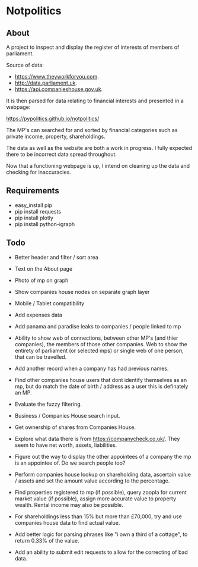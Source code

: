 # Notpolitics

## About

A project to inspect and display the register of interests of members of parliament.

Source of data:

* https://www.theyworkforyou.com.
* http://data.parliament.uk.
* https://api.companieshouse.gov.uk.

It is then parsed for data relating to financial interests and presented in a webpage:

https://pypolitics.github.io/notpolitics/

The MP's can searched for and sorted by financial categories such as private income, property, shareholdings.

The data as well as the website are both a work in progress. I fully expected there to be incorrect data spread throughout.

Now that a functioning webpage is up, I intend on cleaning up the data and checking for inaccuracies.

## Requirements
* easy_install pip
* pip install requests
* pip install plotly
* pip install python-igraph

## Todo

* Better header and filter / sort area
* Text on the About page

* Photo of mp on graph
* Show companies house nodes on separate graph layer
* Mobile / Tablet compatibility
* Add expenses data
* Add panama and paradise leaks to companies / people linked to mp

* Ability to show web of connections, between other MP's (and thier companies), the members of those other companies. Web to show the entirety of parliament (or selected mps) or single web of one person, that can be travelled.
* Add another record when a company has had previous names.
* Find other companies house users that dont identify themselves as an mp, but do match the date of birth / address as a user this is definately an MP.
* Evaluate the fuzzy filtering.
* Business / Companies House search input.
* Get ownership of shares from Companies House.
* Explore what data there is from https://companycheck.co.uk/. They seem to have net worth, assets, liabilities.
* Figure out the way to display the other appointees of a company the mp is an appointee of. Do we search people too?
* Perform companies house lookup on shareholding data, ascertain value / assets and set the amount value according to the percentage.
* Find properties registered to mp (if possible), query zoopla for current market value (if possible), assign more accurate value to property wealth. Rental income may also be possible.
* For shareholdings less than 15% but more than £70,000, try and use companies house data to find actual value.
* Add better logic for parsing phrases like "i own a third of a cottage", to return 0.33% of the value.
* Add an ability to submit edit requests to allow for the correcting of bad data.
